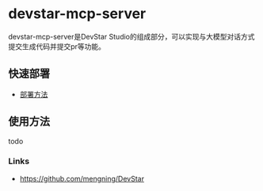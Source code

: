 # devstar-mcp-server

devstar-mcp-server是DevStar Studio的组成部分，可以实现与大模型对话方式提交生成代码并提交pr等功能。

## 快速部署

* [部署方法](docs/README.md)

## 使用方法

todo

### Links

* https://github.com/mengning/DevStar
